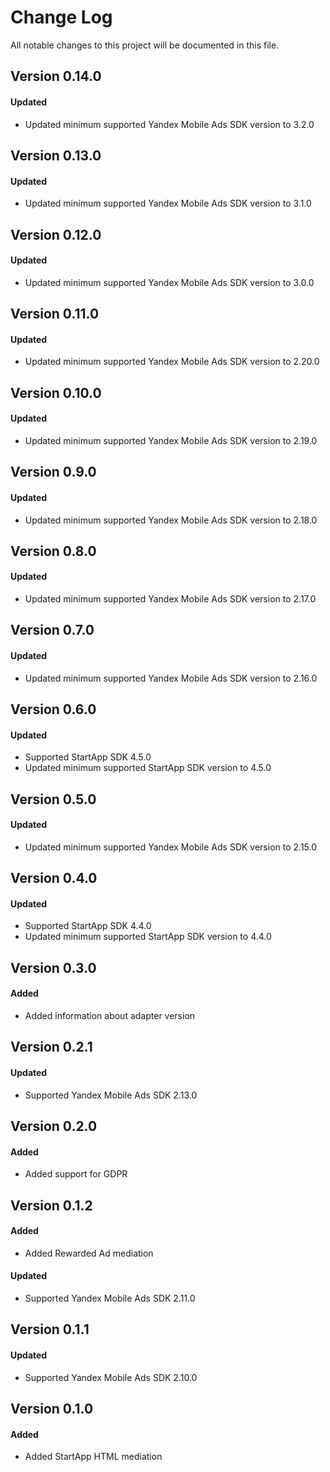 # Change Log
All notable changes to this project will be documented in this file.

## Version 0.14.0

#### Updated
* Updated minimum supported Yandex Mobile Ads SDK version to 3.2.0

## Version 0.13.0

#### Updated
* Updated minimum supported Yandex Mobile Ads SDK version to 3.1.0

## Version 0.12.0

#### Updated
* Updated minimum supported Yandex Mobile Ads SDK version to 3.0.0

## Version 0.11.0

#### Updated
* Updated minimum supported Yandex Mobile Ads SDK version to 2.20.0

## Version 0.10.0

#### Updated
* Updated minimum supported Yandex Mobile Ads SDK version to 2.19.0

## Version 0.9.0

#### Updated
* Updated minimum supported Yandex Mobile Ads SDK version to 2.18.0

## Version 0.8.0

#### Updated
* Updated minimum supported Yandex Mobile Ads SDK version to 2.17.0

## Version 0.7.0

#### Updated
* Updated minimum supported Yandex Mobile Ads SDK version to 2.16.0

## Version 0.6.0

#### Updated
* Supported StartApp SDK 4.5.0
* Updated minimum supported StartApp SDK version to 4.5.0

## Version 0.5.0

#### Updated
* Updated minimum supported Yandex Mobile Ads SDK version to 2.15.0

## Version 0.4.0

#### Updated
* Supported StartApp SDK 4.4.0
* Updated minimum supported StartApp SDK version to 4.4.0

## Version 0.3.0

#### Added
* Added information about adapter version

## Version 0.2.1

#### Updated
* Supported Yandex Mobile Ads SDK 2.13.0

## Version 0.2.0

#### Added
* Added support for GDPR

## Version 0.1.2

#### Added
* Added Rewarded Ad mediation

#### Updated
* Supported Yandex Mobile Ads SDK 2.11.0

## Version 0.1.1

#### Updated
* Supported Yandex Mobile Ads SDK 2.10.0

## Version 0.1.0

#### Added
* Added StartApp HTML mediation